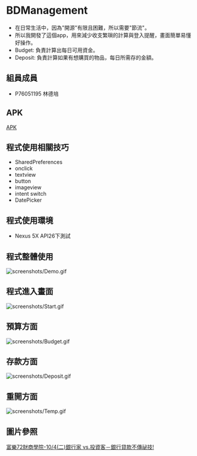 # BDManagement

- 在日常生活中，因為"開源"有限且困難，所以需要"節流"。
- 所以我開發了這個app，用來減少收支繁瑣的計算與登入提醒，畫面簡單易懂好操作。
- Budget: 負責計算出每日可用資金。
- Deposit: 負責計算如果有想購買的物品，每日所需存的金額。

## 組員成員
- P76051195 林德培

## APK
[APK](https://github.com/Tiai/AndroidApp_Project/blob/master/apk/BD_system.apk)

## 程式使用相關技巧
- SharedPreferences
- onclick
- textview
- button
- imageview
- intent switch
- DatePicker

## 程式使用環境
- Nexus 5X API26下測試

## 程式整體使用
![screenshots/Demo.gif]([AndroidApp_Project/screenshots/Demo.gif](https://github.com/Tiai/AndroidApp_Project/blob/master/screenshots/Budget.gif))

## 程式進入畫面
![screenshots/Start.gif](AndroidApp_Project/screenshots/Start.gif)

## 預算方面
![screenshots/Budget.gif](AndroidApp_Project/screenshots/Budget.gif)

## 存款方面
![screenshots/Deposit.gif](AndroidApp_Project/screenshots/Deposit.gif)

## 重開方面
![screenshots/Temp.gif](AndroidApp_Project/screenshots/Temp.gif)

## 圖片參照
[富樂72財商學院-10/4(二)銀行家 vs.投資客－銀行貸款不傳祕技!](https://www.beclass.com/rid=193a1e957ef64ed63a45)
